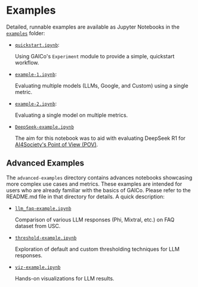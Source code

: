 # Examples

Detailed, runnable examples are available as Jupyter Notebooks in the [`examples`](https://github.com/ai4society/GenAIResultsComparator/tree/main/examples) folder:

- [`quickstart.ipynb`](https://github.com/ai4society/GenAIResultsComparator/blob/main/examples/quickstart.ipynb):

    Using GAICo's `Experiment` module to provide a simple, quickstart workflow.

- [`example-1.ipynb`](https://github.com/ai4society/GenAIResultsComparator/blob/main/examples/example-1.ipynb):

    Evaluating multiple models (LLMs, Google, and Custom) using a single metric.

- [`example-2.ipynb`](https://github.com/ai4society/GenAIResultsComparator/blob/main/examples/example-2.ipynb):

    Evaluating a single model on multiple metrics.

- [`DeepSeek-example.ipynb`](https://github.com/ai4society/GenAIResultsComparator/blob/main/examples/DeepSeek-example.ipynb)

    The aim for this notebook was to aid with evaluating DeepSeek R1 for [AI4Society's Point of View (POV)](https://drive.google.com/file/d/1ErR1xT7ftvmHiUyYrdUbjyd4qCK_FxKX/view?usp=sharing).


## Advanced Examples

The `advanced-examples` directory contains advances notebooks showcasing more complex use cases and metrics. These examples are intended for users who are already familiar with the basics of GAICo. Please refer to the README.md file in that directory for details. A quick description:

- [`llm_faq-example.ipynb`](https://github.com/ai4society/GenAIResultsComparator/blob/main/examples/advanced-examples/llm_faq-example.ipynb)

    Comparison of various LLM responses (Phi, Mixtral, etc.) on FAQ dataset from USC.

- [`threshold-example.ipynb`](https://github.com/ai4society/GenAIResultsComparator/blob/main/examples/advanced-examples/threshold-example.ipynb)

    Exploration of default and custom thresholding techniques for LLM responses.

- [`viz-example.ipynb`](https://github.com/ai4society/GenAIResultsComparator/blob/main/examples/advanced-examples/viz-example.ipynb)

    Hands-on visualizations for LLM results.
